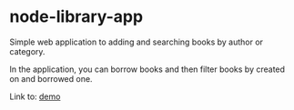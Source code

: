 # node-library-app

Simple web application to adding and searching books by author or category.

In the application, you can borrow books and then filter books by created on and borrowed one.

Link to:
[demo](https://powerful-caverns-53360.herokuapp.com/#/)
